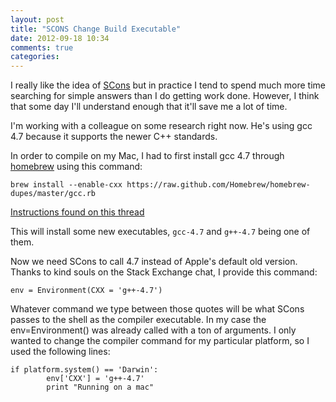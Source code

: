 ```yaml
---
layout: post
title: "SCONS Change Build Executable"
date: 2012-09-18 10:34
comments: true
categories: 
---
```


I really like the idea of [SCons](http://www.scons.org) but in practice I tend to spend much more time searching for simple answers than I do getting work done. However, I think that some day I'll understand enough that it'll save me a lot of time.  
  
I'm working with a colleague on some research right now. He's using gcc 4.7 because it supports the newer C++ standards.  
  
In order to compile  on my Mac, I had to first install gcc 4.7 through [homebrew](http://mxcl.github.com/homebrew/) using this command:  

	brew install --enable-cxx https://raw.github.com/Homebrew/homebrew-dupes/master/gcc.rb  

[Instructions found on this thread](http://apple.stackexchange.com/questions/38222/how-do-i-install-gcc-via-homebrew)  

This will install some new executables, `gcc-4.7` and `g++-4.7` being one of them.  

Now we need SCons to call 4.7 instead of Apple's default old version. Thanks to kind souls on the Stack Exchange chat, I provide this command:  

	env = Environment(CXX = 'g++-4.7')  

Whatever command we type between those quotes will be what SCons passes to the shell as the compiler executable. In my case the env=Environment() was already called with a ton of arguments. I only wanted to change the compiler command for my particular platform, so I used the following lines:  

	if platform.system() == 'Darwin':
        	env['CXX'] = 'g++-4.7'
        	print "Running on a mac"